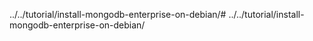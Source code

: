 ../../tutorial/install-mongodb-enterprise-on-debian/# ../../tutorial/install-mongodb-enterprise-on-debian/